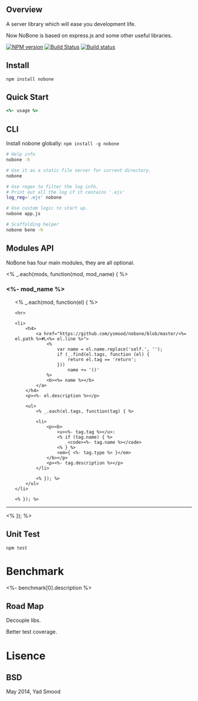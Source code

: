## Overview

A server library which will ease you development life.

Now NoBone is based on express.js and some other useful libraries.

[![NPM version](https://badge.fury.io/js/nobone.svg)](http://badge.fury.io/js/nobone) [![Build Status](https://travis-ci.org/ysmood/nobone.svg)](https://travis-ci.org/ysmood/nobone) [![Build status](https://ci.appveyor.com/api/projects/status/5puu5bouyhrmcymj)](https://ci.appveyor.com/project/ysmood/nobone-956)

## Install

    npm install nobone


## Quick Start

```coffeescript
<%- usage %>
```


## CLI

Install nobone globally: `npm install -g nobone`

```bash
# Help info
nobone -h

# Use it as a static file server for current directory.
nobone

# Use regex to filter the log info.
# Print out all the log if it contains '.ejs'
log_reg='.ejs' nobone

# Use custom logic to start up.
nobone app.js

# Scaffolding helper
nobone bone -h

```


## Modules API

NoBone has four main modules, they are all optional.


<% _.each(mods, function(mod, mod_name) { %>

<h3><%- mod_name %></h3>
<ul>
	<% _.each(mod, function(el) { %>

	<hr>

	<li>
		<h4>
			<a href="https://github.com/ysmood/nobone/blob/master/<%= el.path %>#L<%= el.line %>">
				<%
					var name = el.name.replace('self.', '');
					if (_.find(el.tags, function (el) {
						return el.tag == 'return';
					}))
						name += '()'
				%>
				<b><%= name %></b>
			</a>
		</h4>
		<p><%- el.description %></p>

		<ul>
			<% _.each(el.tags, function(tag) { %>

			<li>
				<p><b>
					<u><%- tag.tag %></u>:
					<% if (tag.name) { %>
						<code><%- tag.name %></code>
					<% } %>
					<em>{ <%- tag.type %> }</em>
				</b></p>
				<p><%- tag.description %></p>
			</li>

			<% }); %>
		</ul>
	</li>

	<% }); %>
</ul>

<hr>

<% }); %>


## Unit Test

	npm test


# Benchmark

<%- benchmark[0].description %>


## Road Map

Decouple libs.

Better test coverage.


# Lisence

## BSD

May 2014, Yad Smood

